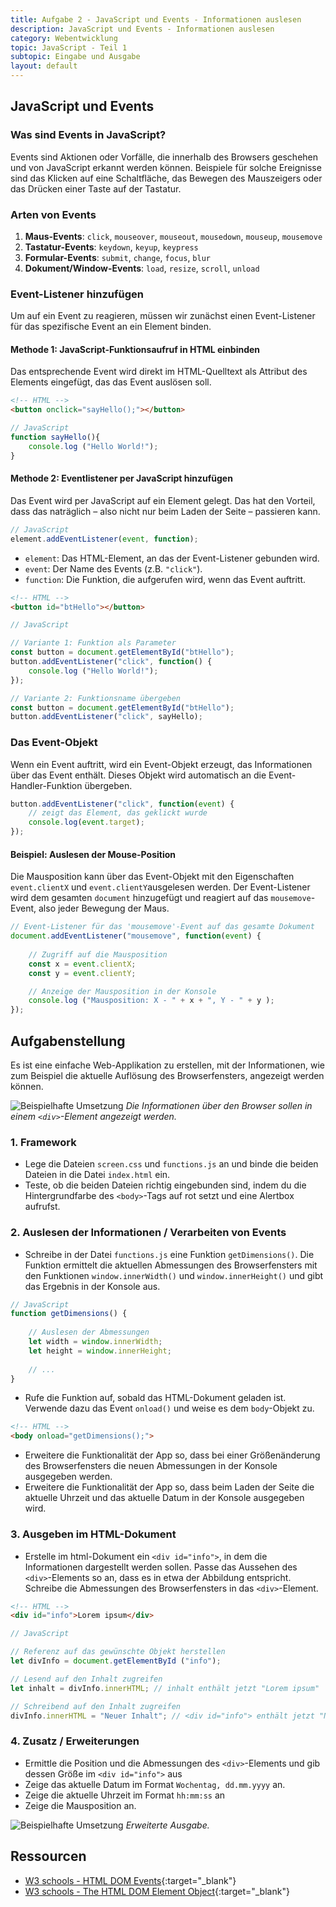 ```yaml
---
title: Aufgabe 2 - JavaScript und Events - Informationen auslesen
description: JavaScript und Events - Informationen auslesen
category: Webentwicklung
topic: JavaScript - Teil 1
subtopic: Eingabe und Ausgabe
layout: default
---
```


## JavaScript und Events

### Was sind Events in JavaScript?

Events sind Aktionen oder Vorfälle, die innerhalb des Browsers geschehen und von JavaScript erkannt werden können. Beispiele für solche Ereignisse sind das Klicken auf eine Schaltfläche, das Bewegen des Mauszeigers oder das Drücken einer Taste auf der Tastatur.

### Arten von Events
1. **Maus-Events**: `click`, `mouseover`, `mouseout`, `mousedown`, `mouseup`, `mousemove`
2. **Tastatur-Events**: `keydown`, `keyup`, `keypress`
3. **Formular-Events**: `submit`, `change`, `focus`, `blur`
4. **Dokument/Window-Events**: `load`, `resize`, `scroll`, `unload`

### Event-Listener hinzufügen
Um auf ein Event zu reagieren, müssen wir zunächst einen Event-Listener für das spezifische Event an ein Element binden.

#### Methode 1: JavaScript-Funktionsaufruf in HTML einbinden
Das entsprechende Event wird direkt im HTML-Quelltext als Attribut des Elements eingefügt, das das Event auslösen soll.

```html
<!-- HTML -->
<button onclick="sayHello();"></button>
```
```javascript
// JavaScript
function sayHello(){
    console.log ("Hello World!");
}
```

#### Methode 2: Eventlistener per JavaScript hinzufügen

Das Event wird per JavaScript auf ein Element gelegt. Das hat den Vorteil, dass das naträglich – also nicht nur beim Laden der Seite – passieren kann.

```javascript
// JavaScript
element.addEventListener(event, function);
```
- `element`: Das HTML-Element, an das der Event-Listener gebunden wird.
- `event`: Der Name des Events (z.B. `"click"`).
- `function`: Die Funktion, die aufgerufen wird, wenn das Event auftritt.

```html
<!-- HTML -->
<button id="btHello"></button>
```
```javascript
// JavaScript

// Variante 1: Funktion als Parameter
const button = document.getElementById("btHello");
button.addEventListener("click", function() {
    console.log ("Hello World!");
});

// Variante 2: Funktionsname übergeben
const button = document.getElementById("btHello");
button.addEventListener("click", sayHello);
```

### Das Event-Objekt
Wenn ein Event auftritt, wird ein Event-Objekt erzeugt, das Informationen über das Event enthält. Dieses Objekt wird automatisch an die Event-Handler-Funktion übergeben.

```javascript
button.addEventListener("click", function(event) {
    // zeigt das Element, das geklickt wurde
    console.log(event.target); 
});
```

#### Beispiel: Auslesen der Mouse-Position

Die Mausposition kann über das Event-Objekt mit den Eigenschaften `event.clientX` und  `event.clientY`ausgelesen werden. Der Event-Listener wird dem gesamten `document` hinzugefügt und reagiert auf das `mousemove`-Event, also jeder Bewegung der Maus.

```javascript
// Event-Listener für das 'mousemove'-Event auf das gesamte Dokument
document.addEventListener("mousemove", function(event) {
    
    // Zugriff auf die Mausposition
    const x = event.clientX;
    const y = event.clientY;

    // Anzeige der Mausposition in der Konsole
    console.log ("Mausposition: X - " + x + ", Y - " + y );
});
```

## Aufgabenstellung
Es ist eine einfache Web-Applikation zu erstellen, mit der Informationen, wie zum Beispiel die aktuelle Auflösung des Browserfensters, angezeigt werden können.

![Beispielhafte Umsetzung](img/js_browser_info.png)
*Die Informationen über den Browser sollen in einem `<div>`-Element angezeigt werden.*

### 1. Framework

* Lege die Dateien `screen.css` und `functions.js` an und binde die beiden Dateien in die Datei `index.html` ein.
* Teste, ob die beiden Dateien richtig eingebunden sind, indem du die Hintergrundfarbe des `<body>`-Tags auf
rot setzt und eine Alertbox aufrufst.

### 2. Auslesen der Informationen / Verarbeiten von Events

* Schreibe in der Datei `functions.js` eine Funktion `getDimensions()`. Die Funktion ermittelt die aktuellen Abmessungen des Browserfensters mit den Funktionen `window.innerWidth()` und `window.innerHeight()` und gibt das Ergebnis in der Konsole aus.

```javascript
// JavaScript
function getDimensions() {
    
    // Auslesen der Abmessungen
    let width = window.innerWidth;
    let height = window.innerHeight;
    
    // ...
}
```
* Rufe die Funktion auf, sobald das HTML-Dokument geladen ist. Verwende dazu das Event `onload()` und weise es dem `body`-Objekt zu.

```html
<!-- HTML -->
<body onload="getDimensions();">
```

* Erweitere die Funktionalität der App so, dass bei einer Größenänderung des Browserfensters die neuen Abmessungen in der Konsole ausgegeben werden.
* Erweitere die Funktionalität der App so, dass beim Laden der Seite die aktuelle Uhrzeit und das aktuelle Datum in der Konsole ausgegeben wird.

### 3. Ausgeben im HTML-Dokument
* Erstelle im html-Dokument ein `<div id="info">`, in dem die Informationen dargestellt werden sollen. Passe das Aussehen des `<div>`-Elements so an, dass es in etwa der Abbildung entspricht. Schreibe die Abmessungen des Browserfensters in das `<div>`-Element.

```html
<!-- HTML -->
<div id="info">Lorem ipsum</div>
```

```javascript
// JavaScript

// Referenz auf das gewünschte Objekt herstellen
let divInfo = document.getElementById ("info");

// Lesend auf den Inhalt zugreifen
let inhalt = divInfo.innerHTML; // inhalt enthält jetzt "Lorem ipsum"

// Schreibend auf den Inhalt zugreifen
divInfo.innerHTML = "Neuer Inhalt"; // <div id="info"> enthält jetzt "Neuer Inhalt"
```

### 4. Zusatz / Erweiterungen
* Ermittle die Position und die Abmessungen des `<div>`-Elements und gib dessen Größe im `<div id="info">` aus
* Zeige das aktuelle Datum im Format `Wochentag, dd.mm.yyyy` an.
* Zeige die aktuelle Uhrzeit im Format `hh:mm:ss` an
* Zeige die Mausposition an.

![Beispielhafte Umsetzung](img/js_infowindow.png)
*Erweiterte Ausgabe.*

## Ressourcen

* [W3 schools - HTML DOM Events](https://www.w3schools.com/jsref/dom_obj_event.asp){:target="_blank"}
* [W3 schools - The HTML DOM Element Object](https://www.w3schools.com/jsref/dom_obj_all.asp){:target="_blank"}
